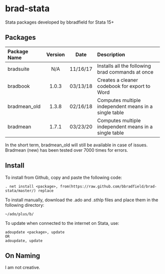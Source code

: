 # brad-stata
Stata packages developed by bbradfield for Stata 15+

## Packages
| Package Name | Version | Date     | Description                                           |
|:-------------|:-------:|:--------:|:------------------------------------------------------|
| bradsuite    | N/A     | 11/16/17 | Installs all the following brad commands at once      |
| bradbook     | 1.0.3   | 03/13/18 | Creates a cleaner codebook for export to Word         |
| bradmean_old | 1.3.8   | 02/16/18 | Computes multiple independent means in a single table |
| bradmean     | 1.7.1   | 03/23/20 | Computes multiple independent means in a single table |

In the short term, bradmean_old will still be available in case of issues. Bradmean (new) has been tested over 7000 times for errors.

## Install
To install from Github, copy and paste the following code:
```
. net install <package>, from(https://raw.github.com/bbradfield/brad-stata/master/) replace
```
To install manually, download the .ado and .sthlp files and place them in the following directory:
```
~/ado/plus/b/
```
To update when connected to the internet on Stata, use:
```
adoupdate <package>, update
OR
adoupdate, update
```

## On Naming

I am not creative.
